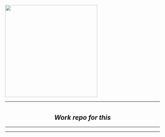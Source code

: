 
<img src="https://i.ytimg.com/vi/NgayZAuTgwM/hq720.jpg" align="center" width="300">

---

<h1 align="center"><code></code></h1>
<h2 align="center"><i> Work repo for this  </i></h2>

--- 

---

